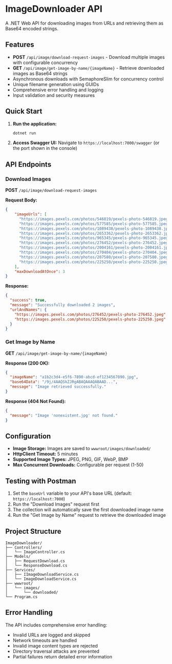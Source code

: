 # ImageDownloader API

A .NET Web API for downloading images from URLs and retrieving them as Base64 encoded strings.

## Features

- **POST** `/api/image/download-request-images` - Download multiple images with configurable concurrency
- **GET** `/api/image/get-image-by-name/{imageName}` - Retrieve downloaded images as Base64 strings
- Asynchronous downloads with SemaphoreSlim for concurrency control
- Unique filename generation using GUIDs
- Comprehensive error handling and logging
- Input validation and security measures

## Quick Start

1. **Run the application:**
   ```bash
   dotnet run
   ```

2. **Access Swagger UI:**
   Navigate to `https://localhost:7000/swagger` (or the port shown in the console)

## API Endpoints

### Download Images
**POST** `/api/image/download-request-images`

**Request Body:**
```json
{
    "imageUrls": [
      "https://images.pexels.com/photos/546819/pexels-photo-546819.jpeg",
      "https://images.pexels.com/photos/577585/pexels-photo-577585.jpeg",
      "https://images.pexels.com/photos/1089438/pexels-photo-1089438.jpeg",
      "https://images.pexels.com/photos/2653362/pexels-photo-2653362.jpeg",
      "https://images.pexels.com/photos/965345/pexels-photo-965345.jpeg",
      "https://images.pexels.com/photos/276452/pexels-photo-276452.jpeg",
      "https://images.pexels.com/photos/2004161/pexels-photo-2004161.jpeg",
      "https://images.pexels.com/photos/270404/pexels-photo-270404.jpeg",
      "https://images.pexels.com/photos/207580/pexels-photo-207580.jpeg",
      "https://images.pexels.com/photos/225250/pexels-photo-225250.jpeg"
    ],
    "maxDownloadAtOnce": 3
}
```

**Response:**
```json
{
  "success": true,
  "message": "Successfully downloaded 2 images",
  "urlAndNames": {
    "https://images.pexels.com/photos/276452/pexels-photo-276452.jpeg": "a1b2c3d4-e5f6-7890-abcd-ef1234567890.jpg",
    "https://images.pexels.com/photos/225250/pexels-photo-225250.jpeg": "b2c3d4e5-f6g7-8901-bcde-f12345678901.jpg"
  }
}
```

### Get Image by Name
**GET** `/api/image/get-image-by-name/{imageName}`

**Response (200 OK):**
```json
{
  "imageName": "a1b2c3d4-e5f6-7890-abcd-ef1234567890.jpg",
  "base64Data": "/9j/4AAQSkZJRgABAQAAAQABAAD...",
  "message": "Image retrieved successfully."
}
```

**Response (404 Not Found):**
```json
{
  "message": "Image 'nonexistent.jpg' not found."
}
```

## Configuration

- **Image Storage:** Images are saved to `wwwroot/images/downloaded/`
- **HttpClient Timeout:** 5 minutes
- **Supported Image Types:** JPEG, PNG, GIF, WebP, BMP
- **Max Concurrent Downloads:** Configurable per request (1-50)

## Testing with Postman

1. Set the `baseUrl` variable to your API's base URL (default: `https://localhost:7000`)
2. Run the "Download Images" request first
3. The collection will automatically save the first downloaded image name
4. Run the "Get Image by Name" request to retrieve the downloaded image

## Project Structure

```
ImageDownloader/
├── Controllers/
│   └── ImageController.cs
├── Models/
│   ├── RequestDownload.cs
│   └── ResponseDownload.cs
├── Services/
│   ├── IImageDownloadService.cs
│   └── ImageDownloadService.cs
├── wwwroot/
│   └── images/
│       └── downloaded/
└── Program.cs
```

## Error Handling

The API includes comprehensive error handling:
- Invalid URLs are logged and skipped
- Network timeouts are handled
- Invalid image content types are rejected
- Directory traversal attacks are prevented
- Partial failures return detailed error information